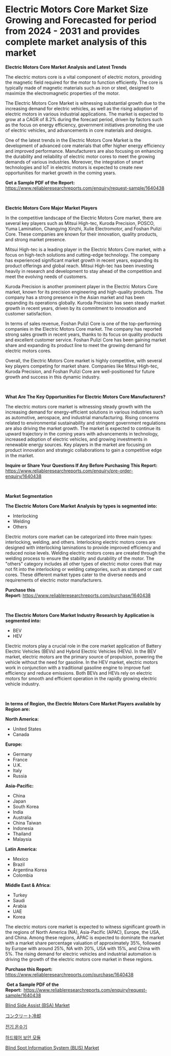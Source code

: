 <p><h1>Electric Motors Core Market Size Growing and Forecasted for period from 2024 - 2031 and provides complete market analysis of this market</h1></p><p><strong>Electric Motors Core Market Analysis and Latest Trends</strong></p>
<p><p>The electric motors core is a vital component of electric motors, providing the magnetic field required for the motor to function efficiently. The core is typically made of magnetic materials such as iron or steel, designed to maximize the electromagnetic properties of the motor.</p><p>The Electric Motors Core Market is witnessing substantial growth due to the increasing demand for electric vehicles, as well as the rising adoption of electric motors in various industrial applications. The market is expected to grow at a CAGR of 8.2% during the forecast period, driven by factors such as the focus on energy efficiency, government initiatives promoting the use of electric vehicles, and advancements in core materials and designs.</p><p>One of the latest trends in the Electric Motors Core Market is the development of advanced core materials that offer higher energy efficiency and improved performance. Manufacturers are also focusing on enhancing the durability and reliability of electric motor cores to meet the growing demands of various industries. Moreover, the integration of smart technologies and IoT in electric motors is expected to create new opportunities for market growth in the coming years.</p></p>
<p><strong>Get a Sample PDF of the Report:&nbsp;</strong> <a href="https://www.reliableresearchreports.com/enquiry/request-sample/1640438">https://www.reliableresearchreports.com/enquiry/request-sample/1640438</a></p>
<p>&nbsp;</p>
<p><strong>Electric Motors Core Major Market Players</strong></p>
<p><p>In the competitive landscape of the Electric Motors Core market, there are several key players such as Mitsui High-tec, Kuroda Precision, POSCO, Yuma Lamination, Changying Xinzhi, Xulie Electromotor, and Foshan Pulizi Core. These companies are known for their innovation, quality products, and strong market presence.</p><p>Mitsui High-tec is a leading player in the Electric Motors Core market, with a focus on high-tech solutions and cutting-edge technology. The company has experienced significant market growth in recent years, expanding its product offerings and global reach. Mitsui High-tec has been investing heavily in research and development to stay ahead of the competition and meet the evolving needs of customers.</p><p>Kuroda Precision is another prominent player in the Electric Motors Core market, known for its precision engineering and high-quality products. The company has a strong presence in the Asian market and has been expanding its operations globally. Kuroda Precision has seen steady market growth in recent years, driven by its commitment to innovation and customer satisfaction.</p><p>In terms of sales revenue, Foshan Pulizi Core is one of the top-performing companies in the Electric Motors Core market. The company has reported strong sales growth in recent years, thanks to its focus on quality products and excellent customer service. Foshan Pulizi Core has been gaining market share and expanding its product line to meet the growing demand for electric motors cores.</p><p>Overall, the Electric Motors Core market is highly competitive, with several key players competing for market share. Companies like Mitsui High-tec, Kuroda Precision, and Foshan Pulizi Core are well-positioned for future growth and success in this dynamic industry.</p></p>
<p>&nbsp;</p>
<p><strong>What Are The Key Opportunities For Electric Motors Core Manufacturers?</strong></p>
<p><p>The electric motors core market is witnessing steady growth with the increasing demand for energy-efficient solutions in various industries such as automotive, aerospace, and industrial manufacturing. Rising concerns related to environmental sustainability and stringent government regulations are also driving the market growth. The market is expected to continue its upward trajectory in the coming years with advancements in technology, increased adoption of electric vehicles, and growing investments in renewable energy sources. Key players in the market are focusing on product innovation and strategic collaborations to gain a competitive edge in the market.</p></p>
<p><strong>Inquire or Share Your Questions If Any Before Purchasing This Report:</strong> <a href="https://www.reliableresearchreports.com/enquiry/pre-order-enquiry/1640438">https://www.reliableresearchreports.com/enquiry/pre-order-enquiry/1640438</a></p>
<p>&nbsp;</p>
<p><strong>Market Segmentation</strong></p>
<p><strong>The Electric Motors Core Market Analysis by types is segmented into:</strong></p>
<p><ul><li>Interlocking</li><li>Welding</li><li>Others</li></ul></p>
<p><p>Electric motors core market can be categorized into three main types: interlocking, welding, and others. Interlocking electric motors cores are designed with interlocking laminations to provide improved efficiency and reduced noise levels. Welding electric motors cores are created through the welding process to ensure the stability and durability of the motor. The "others" category includes all other types of electric motor cores that may not fit into the interlocking or welding categories, such as stamped or cast cores. These different market types cater to the diverse needs and requirements of electric motor manufacturers.</p></p>
<p><strong>Purchase this Report:&nbsp;</strong><a href="https://www.reliableresearchreports.com/purchase/1640438">https://www.reliableresearchreports.com/purchase/1640438</a></p>
<p>&nbsp;</p>
<p><strong>The Electric Motors Core Market Industry Research by Application is segmented into:</strong></p>
<p><ul><li>BEV</li><li>HEV</li></ul></p>
<p><p>Electric motors play a crucial role in the core market application of Battery Electric Vehicles (BEVs) and Hybrid Electric Vehicles (HEVs). In the BEV market, electric motors are the primary source of propulsion, powering the vehicle without the need for gasoline. In the HEV market, electric motors work in conjunction with a traditional gasoline engine to improve fuel efficiency and reduce emissions. Both BEVs and HEVs rely on electric motors for smooth and efficient operation in the rapidly growing electric vehicle industry.</p></p>
<p>&nbsp;</p>
<p><strong>In terms of Region, the Electric Motors Core Market Players available by Region are:</strong></p>
<p>
    <p> <strong> North America: </strong>
        <ul>
            <li>United States</li>
            <li>Canada</li>
        </ul>
        </p> 
    <p> <strong> Europe: </strong>
        <ul>
            <li>Germany</li>
            <li>France</li>
            <li>U.K.</li>
            <li>Italy</li>
            <li>Russia</li>
        </ul>
        </p> 
    <p> <strong> Asia-Pacific: </strong>
        <ul>
            <li>China</li>
            <li>Japan</li>
            <li>South Korea</li>
            <li>India</li>
            <li>Australia</li>
            <li>China Taiwan</li>
            <li>Indonesia</li>
            <li>Thailand</li>
            <li>Malaysia</li>
        </ul>
        </p> 
    <p> <strong> Latin America: </strong>
        <ul>
            <li>Mexico</li>
            <li>Brazil</li>
            <li>Argentina Korea</li>
            <li>Colombia</li>
        </ul>
        </p> 
    <p> <strong> Middle East & Africa: </strong>
        <ul>
            <li>Turkey</li>
            <li>Saudi</li>
            <li>Arabia</li>
            <li>UAE</li>
            <li>Korea</li>
        </ul>
    </p>
    </p>
<p><p>The electric motors core market is expected to witness significant growth in the regions of North America (NA), Asia-Pacific (APAC), Europe, the USA, and China. Among these regions, APAC is expected to dominate the market with a market share percentage valuation of approximately 35%, followed by Europe with around 25%, NA with 20%, USA with 15%, and China with 5%. The rising demand for electric vehicles and industrial automation is driving the growth of the electric motors core market in these regions.</p></p>
<p><strong>Purchase this Report: </strong><a href="https://www.reliableresearchreports.com/purchase/1640438">https://www.reliableresearchreports.com/purchase/1640438</a></p>
<p>&nbsp;<strong>Get a Sample PDF of the Report:&nbsp;&nbsp;</strong><a href="https://www.reliableresearchreports.com/enquiry/request-sample/1640438">https://www.reliableresearchreports.com/enquiry/request-sample/1640438</a></p>
<p><strong></strong></p>
<p><p><a href="https://github.com/bobicer/Market-Research-Report-List-2/blob/main/blind-side-assist-bsa-market.md">Blind Side Assist (BSA) Market</a></p><p><a href="https://medium.com/@cheryledianeweber9eti23wjw9/%E3%82%B3%E3%83%B3%E3%82%AF%E3%83%AA%E3%83%BC%E3%83%88%E5%86%B7%E5%8D%B4%E5%B8%82%E5%A0%B4%E3%81%AE%E8%A6%8F%E6%A8%A1-%E5%B8%82%E5%A0%B4%E5%B1%95%E6%9C%9B%E3%81%8A%E3%82%88%E3%81%B3%E5%B8%82%E5%A0%B4%E4%BA%88%E6%B8%AC-2024%E5%B9%B4%E3%81%8B%E3%82%892031%E5%B9%B4-4a7c979b1391">コンクリート冷却</a></p><p><a href="https://medium.com/@ttmjshfrgiff14/%EC%A0%84%EA%B8%B0-%EC%88%98%EC%98%A8%EA%B8%B0-%EC%8B%9C%EC%9E%A5-%EC%A0%84%EB%A7%9D-%EC%82%B0%EC%97%85-%EA%B0%9C%EC%9A%94-%EB%B0%8F-%EC%98%88%EC%B8%A1-2024%EB%85%84%EB%B6%80%ED%84%B0-2031%EB%85%84-2587cab6fe04">전기 온수기</a></p><p><a href="https://medium.com/@ttmjshfrgiff14/%ED%95%98%EB%93%9C%EC%9B%A8%EC%96%B4-%EB%B3%B4%EC%95%88-%EB%AA%A8%EB%93%88-%EC%8B%9C%EC%9E%A5-%EA%B7%9C%EB%AA%A8-%EC%8B%9C%EC%9E%A5-%EC%A0%84%EB%A7%9D-%EB%B0%8F-%EC%8B%9C%EC%9E%A5-%EC%98%88%EC%B8%A1-2024%EB%85%84%EB%B6%80%ED%84%B0-2031%EB%85%84%EA%B9%8C%EC%A7%80-7ab82e185657">하드웨어 보안 모듈</a></p><p><a href="https://github.com/globismark/Market-Research-Report-List-2/blob/main/blind-spot-information-system-blis-market.md">Blind Spot Information System (BLIS) Market</a></p></p>